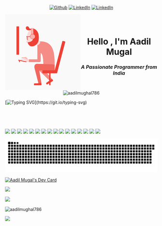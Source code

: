 

<p align = "center">
  <a href="https://github.com/aadilmughal786" target="_blank"><img alt="Github" src="https://img.shields.io/badge/GitHub-%2312100E.svg?&style=for-the-badge&logo=Github&logoColor=white" /></a> 
  <a href="https://www.linkedin.com/in/%F0%9F%8E%ADaadil-mugal-146bb818a/" target="_blank"><img alt="LinkedIn" src="https://img.shields.io/badge/linkedin-%230077B5.svg?&style=for-the-badge&logo=linkedin&logoColor=white" /></a>
  <a href="https://www.youtube.com/channel/UCwu1NeYOe5r1La0A0VuCbIA" target="_blank"><img alt="LinkedIn" src="https://img.shields.io/badge/youtube-%23FF0000.svg?&style=for-the-badge&logo=youtube&logoColor=white" /></a>
</p>

<p align = "left">
  <img alt="GIF" align = "left" src="img/1.gif" height=250px align="left"><br><br>
  <h1 align="center" >
    Hello , I'm Aadil Mugal<br>
    <h3 align = "center"><i>A Passionate Programmer from India</i></h3><br>
    <p align="center"> <img src="https://komarev.com/ghpvc/?username=aadilmughal786&label=Aadil's Profile%20views&color=0e75b6&style=flat" alt="aadilmughal786" /> </p>
  </h1>


</p>

  
[![Typing SVG](https://readme-typing-svg.herokuapp.com?font=Orbitron&pause=1000&width=435&lines=I+am+a+web+developer.;I+love+Linux.;I+like+to+buid+stuff.;I+am+a+competitive+programmer.;I+am+a+UI%2FUX+designer.)](https://git.io/typing-svg)

<br><br><br>

<p align = "left">
  <a href="#" target="_blank"><img  src="https://img.shields.io/badge/Python-%232B2728.svg?&style=for-the-badge&logo=python&logoColor=white" /></a> 
  <a href="#" target="_blank"><img  src="https://img.shields.io/badge/ Language-%23222222.svg?&style=for-the-badge&logo=c&logoColor=white" /></a> 
  <a href="#" target="_blank"><img src="https://img.shields.io/badge/C Plus Plus-%2300599C.svg?&style=for-the-badge&logo=cplusplus&logoColor=white" /></a>
   <a href="#" target="_blank"><img src="https://img.shields.io/badge/JavaScript-%23222222.svg?&style=for-the-badge&logo=javascript&logoColor=white" /></a>
  <a href="#" target="_blank"><img src="https://img.shields.io/badge/html5-%23E34F26.svg?&style=for-the-badge&logo=html5&logoColor=white" /></a>
  <a href="#" target="_blank"><img src="https://img.shields.io/badge/css3-%231572B6.svg?&style=for-the-badge&logo=css3&logoColor=white" /></a>
  <a href="#" target="_blank"><img src="https://img.shields.io/badge/Linux-%23333333.svg?&style=for-the-badge&logo=linux&logoColor=white" /></a>
  <a href="#" target="_blank"><img src="https://img.shields.io/badge/Git-%23F05032.svg?&style=for-the-badge&logo=git&logoColor=white" /></a>
  <a href="#" target="_blank"><img src="https://img.shields.io/badge/google chrome-%234285F4.svg?&style=for-the-badge&logo=google chrome&logoColor=white" /></a>
  <a href="#" target="_blank"><img src="https://img.shields.io/badge/Node.JS-%23339933.svg?&style=for-the-badge&logo=node.js&logoColor=white" /></a>
  <a href="#" target="_blank"><img src="https://img.shields.io/badge/mariadb-%23003545.svg?&style=for-the-badge&logo=mariadb&logoColor=white" /></a>
  <a href="#" target="_blank"><img src="https://img.shields.io/static/v1?style=for-the-badge&message=SQLite&color=003B57&logo=SQLite&logoColor=FFFFFF&label=" /></a> 
  <a href="#" target="_blank"><img src="https://img.shields.io/static/v1?style=for-the-badge&message=GitHub&color=181717&logo=GitHub&logoColor=FFFFFF&label=" /></a>
  <a href="#" target="_blank"><img src="https://img.shields.io/static/v1?style=for-the-badge&message=Manjaro&color=222222&logo=Manjaro&logoColor=35BF5C&label=" /></a>
  <a href="#" target="_blank"><img src="https://img.shields.io/static/v1?style=for-the-badge&message=Visual+Studio+Code&color=007ACC&logo=Visual+Studio+Code&logoColor=FFFFFF&label=" /></a>
  <a href="#" target="_blank"><img src="https://img.shields.io/static/v1?style=for-the-badge&message=Sublime+Text&color=222222&logo=Sublime+Text&logoColor=FF9800&label=" /></a>
</p>




![Snake animation](https://github.com/aadilmughal786/aadilmughal786/blob/snake/github-contribution-grid-snake.svg)


<a href="https://app.daily.dev/aadil786"><img src="https://api.daily.dev/devcards/617dfb044e774927a931e75dd00becac.png?r=1g8" width="200" alt="Aadil Mugal's Dev Card"/></a>

<p align = "left"><img src = "https://github-profile-trophy.vercel.app/?username=aadilmughal786"></p>

<p align = "left"><img src = "https://github-readme-stats.vercel.app/api?username=aadilmughal786&show_icons=true"></P>
<p align = "left"><img src = "https://github-readme-streak-stats.herokuapp.com/?user=aadilmughal786&" alt="aadilmughal786"></p>

<p align = "left"><img src = "https://github-readme-stats.vercel.app/api/top-langs/?username=aadilmughal786&langs_count=8"></p>


